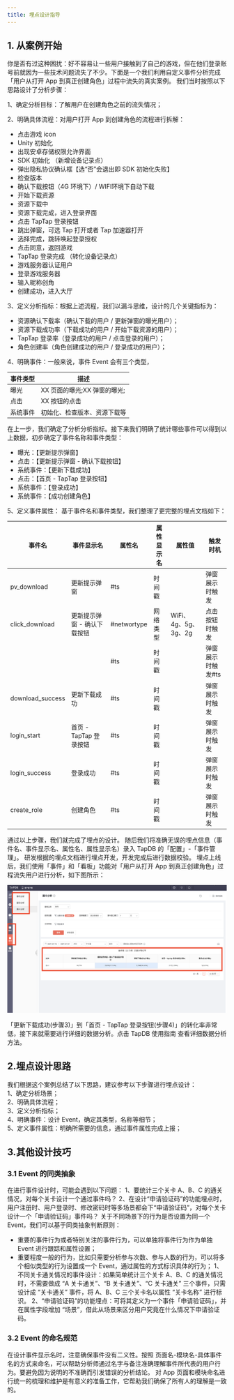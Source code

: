 ```yaml
---
title: 埋点设计指导
---
```



## 1. 从案例开始

你是否有过这种困扰：好不容易让一些用户接触到了自己的游戏，但在他们登录账号前就因为一些技术问题流失了不少。下面是一个我们利用自定义事件分析完成「用户从打开 App 到真正创建角色」过程中流失的真实案例。
我们当时按照以下思路设计了分析步骤：

1、确定分析目标：了解用户在创建角色之前的流失情况；

2、明确具体流程：对用户打开 App 到创建角色的流程进行拆解：
- 点击游戏 icon
- Unity 初始化
- 出现安卓存储权限允许界面
- SDK 初始化 （新增设备记录点）
- 弹出隐私协议确认框【选“否”会退出即 SDK 初始化失败】
- 检查版本
- 确认下载按钮（4G 环境下）/ WIFI环境下自动下载
- 开始下载资源
- 资源下载中
- 资源下载完成，进入登录界面
- 点击 TapTap 登录按钮
- 跳出弹窗，可选 Tap 打开或者 Tap 加速器打开
- 选择完成，跳转唤起登录授权
- 点击同意，返回游戏
- TapTap 登录完成 （转化设备记录点）
- 游戏服务器认证用户
- 登录游戏服务器
- 输入昵称创角
- 创建成功，进入大厅

3、定义分析指标：根据上述流程，我们以漏斗思维，设计的几个关键指标为：
- 资源确认下载率（确认下载的用户 / 更新弹窗的曝光用户）；
- 资源下载成功率（下载成功的用户 / 开始下载资源的用户）；
- TapTap 登录率（登录成功的用户 / 点击登录的用户）；
- 角色创建率（角色创建成功的用户 / 登录成功的用户）；

4、明确事件：一般来说，事件 Event 会有三个类型，

事件类型|描述
---|---
曝光|XX 页面的曝光;XX 弹窗的曝光;
点击|XX 按钮的点击
系统事件|初始化、检查版本、资源下载等

在上一步，我们确定了分析分析指标。接下来我们明确了统计哪些事件可以得到以上数据，初步确定了事件名称和事件类型：
- 曝光：【更新提示弹窗】
- 点击：【更新提示弹窗 - 确认下载按钮】
- 系统事件：【更新下载成功】
- 点击：【首页 - TapTap 登录按钮】
- 系统事件：【登录成功】
- 系统事件：【成功创建角色】

5、定义事件属性：
基于事件名和事件类型，我们整理了更完整的埋点文档如下：

事件名|事件显示名| 属性名| 属性显示名| 属性值| 触发时机  
---|---|---|---|---|---
pv_download|更新提示弹窗| #ts| 时间戳| | 弹窗展示时触发
click_download|更新提示弹窗 - 确认下载按钮	| #networtype| 网络类型| WiFi、4g、5g、3g、2g| 点击按钮时触发
|	| | #ts| 时间戳| | 弹窗展示时触发#ts| 时间戳| | 弹窗展示时触发
download_success|更新下载成功| #ts| 时间戳| | 弹窗展示时触发
login_start|首页 - TapTap 登录按钮| #ts| 时间戳| | 弹窗展示时触发
login_success|登录成功| #ts| 时间戳| | 弹窗展示时触发
create_role|创建角色| #ts| 时间戳| | 弹窗展示时触发


通过以上步骤，我们就完成了埋点的设计。
随后我们将准确无误的埋点信息（事件名、事件显示名、属性名、属性显示名）录入 TapDB 的「配置」-「事件管理」。
研发根据的埋点文档进行埋点开发，开发完成后进行数据校验。
埋点上线后，我们使用「事件」和「看板」功能对「用户从打开 App 到真正创建角色」过程流失用户进行分析，如下图所示：

![](/img/customEvent/49e3e7c0d12cd20cdd4f4aed2c8d0044.png)

「更新下载成功(步骤3)」到「首页 - TapTap 登录按钮(步骤4)」的转化率非常低，接下来就需要进行详细的数据分析。点击 TapDB 使用指南 查看详细数据分析方法。

## 2.埋点设计思路

我们根据这个案例总结了以下思路，建议参考以下步骤进行埋点设计：\
1、确定分析场景；\
2、明确具体流程；\
3、定义分析指标；\
4、明确事件：设计 Event，确定其类型，名称等细节；\
5、定义事件属性：明确所需要的信息，通过事件属性完成上报；

## 3.其他设计技巧

### 3.1 Event 的同类抽象
在进行事件设计时，可能会遇到以下问题：
1、要统计三个关卡 A、B、C 的通关情况，对每个关卡设计一个通过事件吗？
2、在设计“申请验证码”的功能埋点时，用户注册时、用户登录时、修改密码时等多场景都会下“申请验证码”，对每个关卡设计一个「申请验证码」事件吗？
关于不同场景下的行为是否设置为同一个 Event，我们可以基于同类抽象判断原则：
- 重要的事件行为或者特别关注的事件行为，可以单独将事件行为作为单独 Event 进行跟踪和属性设置；
- 重要程度一般的行为，比如只需要分析参与次数、参与人数的行为，可以将多个相似类型的行为设置成一个 Event，通过属性的方式标识具体的行为；
1、不同关卡通关情况的事件设计：如果简单统计三个关卡 A、B、C 的通关情况时，不需要做成 “A 关卡通关”、“B 关卡通关”、“C 关卡通关” 三个事件，只需设计成 “关卡通关” 事件，将 A、B、C 三个关卡名以属性 “关卡名称” 进行标识。
2、“申请验证码”的功能埋点：可将其定义为一个事件「申请验证码」，并在属性字段增加 “场景”，借此从场景来区分用户究竟在什么情况下申请验证码。

### 3.2 Event 的命名规范
在设计事件显示名时，注意确保事件没有二义性。按照 页面名-模块名-具体事件名的方式来命名，可以帮助分析师通过名字与备注准确理解事件所代表的用户行为。要避免因为说明的不准确而引发错误的分析结论。
对 App 页面和模块命名进行统一的梳理和维护是有意义的准备工作，它帮助我们确保了所有人的理解是一致的。

